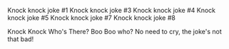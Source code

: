 Knock knock joke #1
Knock knock joke #3
Knock knock joke #4
Knock knock joke #5
Knock knock joke #7
Knock knock joke #8

Knock Knock
Who's There?
Boo
Boo who?
No need to cry, the joke's not that bad!
